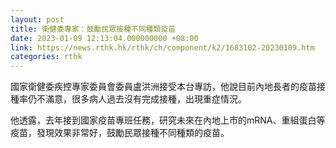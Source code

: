 ```yaml
---
layout: post
title: 衛健委專家：鼓勵民眾接種不同種類疫苗
date: 2023-01-09 12:13:04.000000000 +08:00
link: https://news.rthk.hk/rthk/ch/component/k2/1683102-20230109.htm
categories: rthk
---
```


國家衛健委疾控專家委員會委員盧洪洲接受本台專訪，他說目前內地長者的疫苗接種率仍不滿意，很多病人過去沒有完成接種，出現重症情況。

他透露，去年接到國家疫苗專班任務，研究未來在內地上市的mRNA、重組蛋白等疫苗，發現效果非常好，鼓勵民眾接種不同種類的疫苗。
